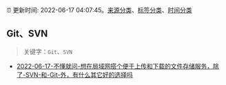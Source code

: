 :alarm_clock: 更新时间: 2022-06-17 04:07:45。[来源分类](../README.md)、[标签分类](../TAGS.md)、[时间分类](../TIMELINE.md)

## Git、SVN


> 关键字：`Git`、`SVN`



- [2022-06-17-不懂就问-想在局域网搭个便于上传和下载的文件存储服务，除了-SVN-和-Git-外，有什么其它好的选择吗](https://www.v2ex.com/t/860206) 
